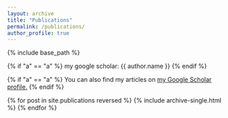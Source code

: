 ```yaml
---
layout: archive
title: "Publications"
permalink: /publications/
author_profile: true
---
```


{% include base_path %}

{% if "a" == "a" %}
   my google scholar: {{ author.name }}
{% endif %}

{% if "a" == "a" %}
  You can also find my articles on <u><a href="{{author.googlescholar}}">my Google Scholar profile</a>.</u>
{% endif %}

{% for post in site.publications reversed %}
  {% include archive-single.html %}
{% endfor %}
